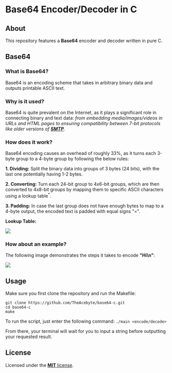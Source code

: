 # Base64 Encoder/Decoder in C
## About
This repository features a **Base64** encoder and decoder written in pure C.

## Base64
### What is Base64?
Base64 is an encoding scheme that takes in arbitrary binary data and outputs printable ASCII text.

### Why is it used?
Base64 is quite prevalent on the Internet, as it plays a significant role in connecting binary and text data: *from embedding media/images/videos in URLs and HTML pages to ensuring compatibility between 7-bit protocols like older versions of [**SMTP**](https://en.wikipedia.org/wiki/Simple_Mail_Transfer_Protocol).*

### How does it work?
Base64 encoding causes an overhead of roughly 33%, as it turns each 3-byte group to a 4-byte group by following the below rules:

**1. Dividing:** Split the binary data into groups of 3 bytes (24 bits), with the last one potentially having 1-2 bytes.

**2. Converting:** Turn each 24-bit group to 4x6-bit groups, which are then converted to 4x8-bit groups by mapping them to specific ASCII characters using a lookup table<sup>*</sup>.

**3. Padding:** In case the last group does not have enough bytes to map to a 4-byte output, the encoded text is padded with equal signs "=".

**Lookup Table:**

<img src="https://media.geeksforgeeks.org/wp-content/uploads/20200520142906/1461.png">

### How about an example?
The following image demonstrates the steps it takes to encode **"Hi\n"**:

<img src="https://www.redhat.com/rhdc/managed-files/sysadmin/2022-08/30_printable_base64.png">

## Usage
Make sure you first clone the repository and run the Makefile:
```
git clone https://github.com/TheAcebyte/base64-c.git
cd base64-c
make
```

To run the script, just enter the following command:
```./main <encode/decode>```

From there, your terminal will wait for you to input a string before outputting your requested result.

## License
Licensed under the [**MIT** license](LICENSE).